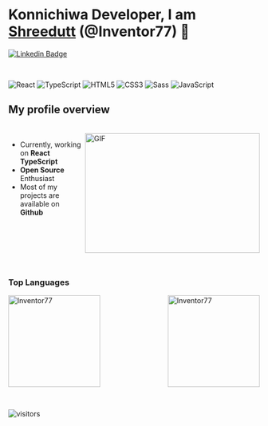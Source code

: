 # Konnichiwa Developer, I am [Shreedutt](#) (@Inventor77) :crystal_ball:

<!-- <a href="https://www.linkedin.com/in/shreedutt-dixit-613383191/">
  <img align="left" alt="Shreedutt's LinkdeIN" width="22px" src="https://cdn.jsdelivr.net/npm/simple-icons@v3/icons/linkedin.svg" />
</a>
<a href="https://leetcode.com/inventor77/">
  <img align="left" alt="Shreedutt's Leetcode" width="22px" src="https://cdn.jsdelivr.net/npm/simple-icons@v3/icons/leetcode.svg" />
</a> -->

<!-- [![Github Badge](https://img.shields.io/badge/-Github-000?style=flat-square&logo=Github&logoColor=white&link=https://github.com/inventor77)](https://github.com/inventor77/) -->
[![Linkedin Badge](https://img.shields.io/badge/-LinkedIn-blue?style=flat-square&logo=Linkedin&logoColor=white&link=https://www.linkedin.com/in/shreedutt-dixit-613383191/)](https://www.linkedin.com/in/shreedutt-dixit-613383191/)
</br>
<!-- I don't know why I have mentioned the github profile above, but I don't care. :satisfied: -->

</br>

![React](https://img.shields.io/badge/-React-black?style=flat-square&logo=React)
![TypeScript](https://img.shields.io/badge/-TypeScript-000000?style=flat&logo=typescript)
![HTML5](https://img.shields.io/badge/-Html5-000000?style=flat&logo=HTML5)
![CSS3](https://img.shields.io/badge/-Css3-000000?style=flat&logo=css3&logoColor=1572B6)
![Sass](https://img.shields.io/badge/-Sass-000000?style=flat&logo=sass&logoColor=CD6799)
![JavaScript](https://img.shields.io/badge/-JavaScript-black?style=flat-square&logo=javascript)
<!-- ![Node]((https://img.shields.io/badge/-node.js-000000?style=flat&logo=Nodejs&logoColor=339933)) -->

<!-- </br> -->

## My profile overview

</br>

<img align="right" alt="GIF" src="https://giffiles.alphacoders.com/297/2970.gif" width="350" height="240" />


- Currently, working on <b>React TypeScript</b> </br>
- <b>Open Source</b>  Enthusiast </br>
- Most of my projects are available on <b>Github</b> </br>
<!-- - <b>Hackathon</b>  Lover </br></br> -->
<!-- - Learning <b>BlockChain</b>  </br></br> -->

</br>
</br>
</br>
</br>
</br>

<!-- </br>
<details>
<summary>
   Major Projects
</summary>

<!-- [![ReadMe Card](https://github-readme-stats.vercel.app/api/pin/?username=Inventor77&repo=NutriVeal_WebApp)](https://github.com/Inventor77/NodeJS_Projects)
[![ReadMe Card](https://github-readme-stats.vercel.app/api/pin/?username=Inventor77&repo=NutriVeal)](https://github.com/Inventor77/NutriVeal)
[![ReadMe Card](https://github-readme-stats.vercel.app/api/pin/?username=Inventor77&repo=Chat-App-with-Sentiment-Analysis)](https://github.com/Inventor77/Chat-App-with-Sentiment-Analysis)
[![ReadMe Card](https://github-readme-stats.vercel.app/api/pin/?username=Inventor77&repo=Image-Search)](https://github.com/Inventor77/Image-Search) -->

<!-- ![picture](https://raw.githubusercontent.com/saadeghi/saadeghi/master/dino.gif) -->
<!-- </details> -->

### Top Languages

<p >
  <a href="https://github.com/Inventor77/" style="display: flex; align-items: center; justify-content: space-between;">
<!-- [![Top Langs]()](https://github.com/Inventor77/github-readme-stats) -->
<!-- ![Inventor's github stats](theme=radical) -->
    <img height="184em" src="https://github-readme-stats.vercel.app/api/top-langs/?username=Inventor77&hide=html&show_icons=true&layout=compact&theme=dark" alt="Inventor77" />
    <img  height="184em" src="https://github-readme-stats.vercel.app/api?username=Inventor77&show_icons=true&&theme=dark" alt="Inventor77" />
  </a>
</p>
</br>

 ![visitors](https://visitor-badge.laobi.icu/badge?page_id=Inventor77.Inventor77)

